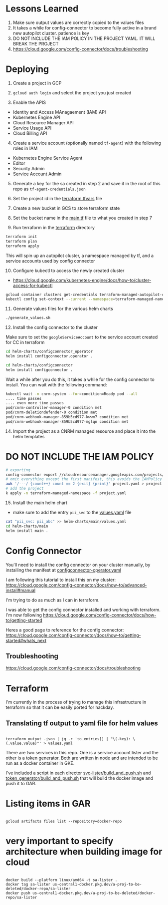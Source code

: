 # Lessons Learned

1. Make sure output values are correctly copied to the values files
2. It takes a while for config-connector to become fully active in a brand new autopilot cluster. patience is key
3. DO NOT INCLUDE THE IAM POLICY IN THE PROJECT YAML. IT WILL BREAK THE PROJECT
4. https://cloud.google.com/config-connector/docs/troubleshooting

# Deploying

1. Create a project in GCP

2. `gcloud auth login` and select the project you just created

3. Enable the APIS

- Identity and Access MAnagaement (IAM) API
- Kubernetes Engine API
- Cloud Resource Manager API
- Service Usage API
- Cloud Billing API

4. Create a service account (optionally named `tf-agent`) with the following roles in IAM

- Kubernetes Engine Service Agent
- Editor
- Security Admin
- Service Account Admin

5. Generate a key for the sa created in step 2 and save it in the root of this repo as `tf-agent-credentials.json`

6. Set the project id in the [terraform.tfvars](./terraform/terraform.tfvars) file

7. Create a new bucket in GCS to store terraform state

8. Set the bucket name in the [main.tf](./terraform/main.tf) file to what you created in step 7

9. Run terraform in the [terraform](./terraform/) directory

```sh
terraform init
terraform plan
terraform apply
```

This will spin up an autopilot cluster, a namespace managed by tf, and a service accounts used by config connector

10. Configure kubectl to access the newly created cluster

- https://cloud.google.com/kubernetes-engine/docs/how-to/cluster-access-for-kubectl

```sh
gcloud container clusters get-credentials terraform-managed-autopilot-cluster --region=us-central1
kubectl config set-context --current --namespace=terraform-managed-namespace
```

11. Generate values files for the various helm charts

```sh
./generate_values.sh
```

12. Install the config connector to the cluster

Make sure to set the `googleServiceAccount` to the service account created for CC in terraform

```sh
cd helm-charts/configconnector_operator
helm install configconnector.operator .

cd helm-charts/configconnector
helm install configconnector .
```

Wait a while after you do this, it takes a while for the config connector to install. You can wait with the following command:

```sh
kubectl wait -n cnrm-system --for=condition=Ready pod --all
.... time passes
.... even more time passes
pod/cnrm-controller-manager-0 condition met
pod/cnrm-deletiondefender-0 condition met
pod/cnrm-webhook-manager-859b5cd977-kwwm7 condition met
pod/cnrm-webhook-manager-859b5cd977-mglqn condition met
```

14. Import the project as a CNRM managed resource and place it into the helm templates

# DO NOT INCLUDE THE IAM POLICY

```sh
# exporting
config-connector export //cloudresourcemanager.googleapis.com/projects/sb-05-386818 > project.yaml
# omit everything except the first manifest, this avoids the IAMPolicy which is authoritative and dangerous
awk '/---/ {count++} count == 2 {exit} {print}' project.yaml > project.yaml
# add the project
k apply -n terraform-managed-namespace -f project.yaml
```

15. Install the main helm chart

- make sure to add the entry `pii_svc` to the [values.yaml](./helm-charts/main/values.yaml) file

```sh
cat "pii_svc: pii_abc" >> helm-charts/main/values.yaml
cd helm-charts/main
helm install main .
```

# Config Connector

You'll need to install the config connector on your cluster manually, by installing the manifest at [configconnector-operator.yaml](./manifests/configconnector-operator.yaml)

I am following this tutorial to install this on my cluster: https://cloud.google.com/config-connector/docs/how-to/advanced-install#manual

I'm trying to do as much as I can in terraform.

I was able to get the config connector installed and working with terraform. I'm now following https://cloud.google.com/config-connector/docs/how-to/getting-started

Heres a good page to reference for the config connector: https://cloud.google.com/config-connector/docs/how-to/getting-started#whats_next

## Troubleshooting

https://cloud.google.com/config-connector/docs/troubleshooting

# Terraform

I'm currently in the process of trying to manage this infrastructure in terraform so that it can be easily ported for hackday.

## Translating tf output to yaml file for helm values

```

terraform output -json | jq -r 'to_entries[] | "\(.key): \(.value.value)"' > values.yaml

```

There are two services in this repo. One is a service account lister and the other is a token generator. Both are written in node and are intended to be run as a docker container in GKE.

I've included a script in each director [svc-lister/build_and_push.sh](./svc-lister/build_and_push.sh) and [token_generator/build_and_push.sh](./token_generator/build_and_push.sh) that will build the docker image and push it to GAR.

# Listing items in GAR

```

gcloud artifacts files list --repository=docker-repo

```

# very important to specify architecture when building image for cloud

```

docker build --platform linux/amd64 -t sa-lister .
docker tag sa-lister us-central1-docker.pkg.dev/a-proj-to-be-deleted/docker-repo/sa-lister
docker push us-central1-docker.pkg.dev/a-proj-to-be-deleted/docker-repo/sa-lister

```
